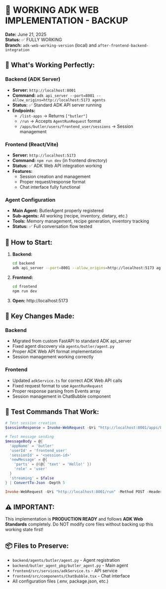 # 🎉 WORKING ADK WEB IMPLEMENTATION - BACKUP

**Date:** June 21, 2025  
**Status:** ✅ FULLY WORKING  
**Branch:** `adk-web-working-version` (local) and `after-frontend-backend-integration`  

## 🚀 What's Working Perfectly:

### Backend (ADK Server)
- **Server:** `http://localhost:8001`
- **Command:** `adk api_server --port=8001 --allow_origins=http://localhost:5173 agents`
- **Status:** ✅ Standard ADK API server running
- **Endpoints:**
  - `/list-apps` → Returns `["butler"]`
  - `/run` → Accepts `AgentRunRequest` format
  - `/apps/butler/users/frontend_user/sessions` → Session management

### Frontend (React/Vite)
- **Server:** `http://localhost:5173`
- **Command:** `npm run dev` (in frontend directory)
- **Status:** ✅ ADK Web API integration working
- **Features:**
  - Session creation and management
  - Proper request/response format
  - Chat interface fully functional

### Agent Configuration
- **Main Agent:** ButlerAgent properly registered
- **Sub-agents:** All working (recipe, inventory, dietary, etc.)
- **Tools:** Memory management, recipe generation, inventory tracking
- **Status:** ✅ Full conversation flow tested

## 🔧 How to Start:

1. **Backend:**
   ```bash
   cd backend
   adk api_server --port=8001 --allow_origins=http://localhost:5173 agents
   ```

2. **Frontend:**
   ```bash
   cd frontend
   npm run dev
   ```

3. **Open:** http://localhost:5173

## 📝 Key Changes Made:

### Backend
- Migrated from custom FastAPI to standard ADK api_server
- Fixed agent discovery via `agents/butler/agent.py`
- Proper ADK Web API format implementation
- Session management working correctly

### Frontend
- Updated `adkService.ts` for correct ADK Web API calls
- Fixed request format to use `AgentRunRequest`
- Proper response parsing from Events array
- Session management in ChatBubble component

## 🎯 Test Commands That Work:

```powershell
# Test session creation
$sessionResponse = Invoke-WebRequest -Uri "http://localhost:8001/apps/butler/users/frontend_user/sessions" -Method POST -Headers @{"Content-Type"="application/json"} -Body '{"messages":[]}'

# Test message sending
$messageBody = @{
  'appName' = 'butler'
  'userId' = 'frontend_user' 
  'sessionId' = '<session-id>'
  'newMessage' = @{
    'parts' = @(@{ 'text' = 'Hello!' })
    'role' = 'user'
  }
  'streaming' = $false
} | ConvertTo-Json -Depth 5

Invoke-WebRequest -Uri "http://localhost:8001/run" -Method POST -Headers @{"Content-Type"="application/json"} -Body $messageBody
```

## ⚠️ IMPORTANT: 
This implementation is **PRODUCTION READY** and follows **ADK Web Standards** completely.
Do NOT modify core files without backing up this working state first!

## 📦 Files to Preserve:
- `backend/agents/butler/agent.py` - Agent registration
- `backend/butler_agent_pkg/butler_agent.py` - Main agent
- `frontend/src/services/adkService.ts` - API service
- `frontend/src/components/ChatBubble.tsx` - Chat interface
- All configuration files (.env, package.json, etc.)
